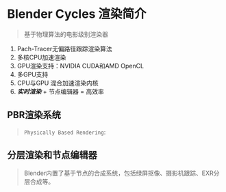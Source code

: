 # Blender Cycles 渲染简介
> 基于物理算法的电影级别渲染器
1. Pach-Tracer无偏路径跟踪渲染算法
2. 多核CPU加速渲染
3. GPU渲染支持：NVIDIA CUDA和AMD OpenCL
4. 多GPU支持
5. CPU与GPU 混合加速渲染内核
6. ***实时渲染*** + 节点编辑器 = 高效率

## PBR渲染系统
> `Physically Based Rendering`:

## 分层渲染和节点编辑器
> Blender内置了基于节点的合成系统，包括绿屏抠像、摄影机跟踪、EXR分层合成等。